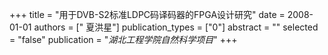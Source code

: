 +++
title = "用于DVB-S2标准LDPC码译码器的FPGA设计研究"
date = 2008-01-01
authors = [" 夏洪星"]
publication_types = ["0"]
abstract = ""
selected = "false"
publication = "*湖北工程学院自然科学项目*"
+++

